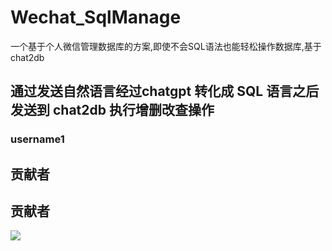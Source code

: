 # Wechat_SqlManage
一个基于个人微信管理数据库的方案,即使不会SQL语法也能轻松操作数据库,基于chat2db
## 通过发送自然语言经过chatgpt 转化成 SQL 语言之后发送到 chat2db 执行增删改查操作
### username1

## 贡献者

<!-- readme: collaborators,contributors -start -->
<!-- readme: collaborators,contributors -end -->
## 贡献者

<a href="https://github.com/eryajf/learn-github/graphs/contributors">
  <img src="https://contrib.rocks/image?repo=eryajf/learn-github" />
</a>

